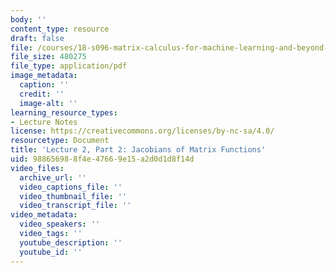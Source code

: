 ```yaml
---
body: ''
content_type: resource
draft: false
file: /courses/18-s096-matrix-calculus-for-machine-learning-and-beyond-january-iap-2023/courses/matrix-calculus-for-machine-learning-and-beyond-iap-2023/mit18_s096iap23_lec03.pdf
file_size: 480275
file_type: application/pdf
image_metadata:
  caption: ''
  credit: ''
  image-alt: ''
learning_resource_types:
- Lecture Notes
license: https://creativecommons.org/licenses/by-nc-sa/4.0/
resourcetype: Document
title: 'Lecture 2, Part 2: Jacobians of Matrix Functions'
uid: 98865698-8f4e-4766-9e15-a2d0d1d8f14d
video_files:
  archive_url: ''
  video_captions_file: ''
  video_thumbnail_file: ''
  video_transcript_file: ''
video_metadata:
  video_speakers: ''
  video_tags: ''
  youtube_description: ''
  youtube_id: ''
---
```

